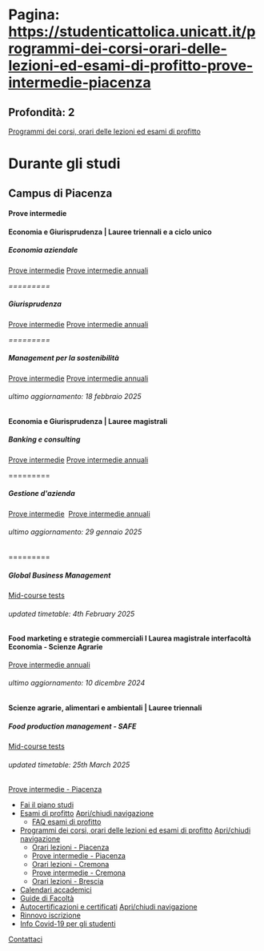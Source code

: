 # Pagina: https://studenticattolica.unicatt.it/programmi-dei-corsi-orari-delle-lezioni-ed-esami-di-profitto-prove-intermedie-piacenza

## Profondità: 2

[Programmi dei corsi, orari delle lezioni ed esami di profitto](durante-gli-studi-programmi-dei-corsi-orari-delle-lezioni-ed-esami-di-profitto)



# Durante gli studi

## Campus di Piacenza

#### Prove intermedie

#### Economia e Giurisprudenza | Lauree triennali e a ciclo unico

##### Economia aziendale

[Prove intermedie](proveintermedie_PC_LT_EcoAz.pdf) [Prove intermedie annuali](proveintermedie_PC_LT_EcoAz_A.pdf)

*=========*

##### Giurisprudenza

[Prove intermedie](proveintermedie_PC_LM_Giurisprudenza.pdf) [Prove intermedie annuali](proveintermedie_PC_LM_Giurisprudenza_A.pdf)

*=========*

##### Management per la sostenibilità

[Prove intermedie](proveintermedie_PC_LT_ManSOS.pdf) [Prove intermedie annuali](proveintermedie_PC_LT_ManSOS_A.pdf)

###### *ultimo aggiornamento: 18 febbraio 2025*

#### Economia e Giurisprudenza | Lauree magistrali

##### Banking e consulting

[Prove intermedie](proveintermedie_PC_LM_Banking.pdf) [Prove intermedie annuali](proveintermedie_PC_LM_Banking_A.pdf)

=========

##### Gestione d'azienda

[Prove intermedie](proveintermedie_PC_LM_%20Gestione.pdf)  [Prove intermedie annuali](proveintermedie_PC_LM_%20Gestione_A.pdf)

###### *ultimo aggiornamento: 29 gennaio 2025*

=========

##### Global Business Management

[Mid-course tests](proveintermedie_PC_LM_Global.pdf)

###### *updated timetable: 4th February 2025*

#### Food marketing e strategie commerciali I Laurea magistrale interfacoltà Economia - Scienze Agrarie

[Prove intermedie annuali](proveintermedie_PC_LM_Food_mktg_A.pdf)

###### *ultimo aggiornamento: 10 dicembre 2024*

#### Scienze agrarie, alimentari e ambientali | Lauree triennali

##### Food production management - SAFE

[Mid-course tests](Proveintermedie_PC_LT_Safe_Food_Prod_Man.pdf)

###### *updated timetable: 25th March 2025*

[Prove intermedie - Piacenza](#submenu__wrapper "Prove intermedie - Piacenza")

* [Fai il piano studi](durante-gli-studi-fai-il-piano-studi "Fai il piano studi")
* [Esami di profitto](durante-gli-studi-esami-di-profitto "Esami di profitto")
  [Apri/chiudi navigazione](#asub-5033e573-13bf-4191-96a7-264f134833c9 "Apri/chiudi navigazione")
  + [FAQ esami di profitto](esami-di-profitto-faq-esami-di-profitto "FAQ esami di profitto")
* [Programmi dei corsi, orari delle lezioni ed esami di profitto](durante-gli-studi-programmi-dei-corsi-orari-delle-lezioni-ed-esami-di-profitto "Programmi dei corsi, orari delle lezioni ed esami di profitto")
  [Apri/chiudi navigazione](#asub-085a6b78-4607-40f0-916b-470db0875f02 "Apri/chiudi navigazione")
  + [Orari lezioni - Piacenza](programmi-dei-corsi-orari-delle-lezioni-ed-esami-di-profitto-orari-lezioni-piacenza "Orari lezioni - Piacenza")
  + [Prove intermedie - Piacenza](programmi-dei-corsi-orari-delle-lezioni-ed-esami-di-profitto-prove-intermedie-piacenza "Prove intermedie - Piacenza")
  + [Orari lezioni - Cremona](programmi-dei-corsi-orari-delle-lezioni-ed-esami-di-profitto-orari-lezioni-cremona "Orari lezioni - Cremona")
  + [Prove intermedie - Cremona](programmi-dei-corsi-orari-delle-lezioni-ed-esami-di-profitto-prove-intermedie-cremona "Prove intermedie - Cremona")
  + [Orari lezioni - Brescia](programmi-dei-corsi-orari-delle-lezioni-ed-esami-di-profitto-orari-lezioni-brescia "Orari lezioni - Brescia")
* [Calendari accademici](durante-gli-studi-calendari-accademici "Calendari accademici")
* [Guide di Facoltà](durante-gli-studi-guide-di-facolta "Guide di Facoltà")
* [Autocertificazioni e certificati](durante-gli-studi-autocertificazioni-e-certificati "Autocertificazioni e certificati")
  [Apri/chiudi navigazione](#asub-dc5eea24-84b0-4605-85c2-bc9817fe1173 "Apri/chiudi navigazione")
* [Rinnovo iscrizione](durante-gli-studi-rinnovo-iscrizione "Rinnovo iscrizione")
* [Info Covid-19 per gli studenti](https://www.unicatt.it/landing/link/info-covid-19.html "Info Covid-19 per gli studenti")

[Contattaci](home-contatti "Contattaci")